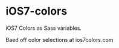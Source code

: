 iOS7-colors
===========

iOS7 Colors as Sass variables. 

Baed off color selections at ios7colors.com
